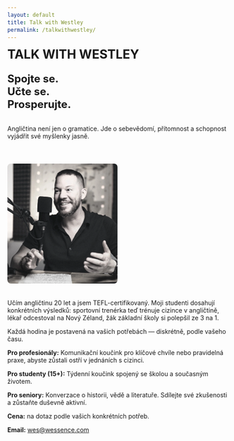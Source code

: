 ```yaml
---
layout: default
title: Talk with Westley
permalink: /talkwithwestley/
---
```


<div style="display: flex; align-items: flex-start; gap: 40px; flex-wrap: wrap; margin-bottom: 2rem;">
  <div style="flex: 1; min-width: 300px; max-width: 550px;">
    <h1 style="margin-top: 0; margin-bottom: 1.5rem;">TALK WITH WESTLEY</h1>
    <p style="font-size: 1.5rem; font-weight: 700; margin: 0 0 2rem 0;">
      Spojte se.<br/>Učte se.<br/>Prosperujte.
    </p>
    <p style="margin-top: 0;">Angličtina není jen o gramatice. Jde o sebevědomí, přítomnost a schopnost vyjádřit své myšlenky jasně.</p>
  </div>

  <div style="flex: 0 0 250px;">
    <img src="/assets/css/images/Westley-Overcash.jpg" alt="Westley Overcash" style="max-width: 250px; width: 100%; border-radius: 8px;">
  </div>
</div>

<p style="max-width: 850px;">Učím angličtinu 20 let a jsem TEFL-certifikovaný. Moji studenti dosahují konkrétních výsledků: 
sportovní trenérka teď trénuje cizince v angličtině, lékař odcestoval na Nový Zéland, žák základní školy si polepšil ze 3 na 1.</p>

<p>Každá hodina je postavená na vašich potřebách — diskrétně, podle vašeho času.</p>

<p><strong>Pro profesionály:</strong> Komunikační koučink pro klíčové chvíle nebo pravidelná praxe, abyste zůstali ostří v jednáních s cizinci.</p>

<p><strong>Pro studenty (15+):</strong> Týdenní koučink spojený se školou a současným životem.</p>

<p><strong>Pro seniory:</strong> Konverzace o historii, vědě a literatuře. Sdílejte své zkušenosti a zůstaňte duševně aktivní.</p>

<p><strong>Cena:</strong> na dotaz podle vašich konkrétních potřeb.</p>

<p><strong>Email:</strong> <a href="mailto:wes@wessence.com">wes@wessence.com</a></p>
